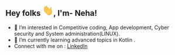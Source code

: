 Hey folks <img src = "https://github.com/NehaVns/NehaVns/blob/main/Hi.gif" width = "30" height = "30"/>, I'm- Neha!
-------------------------------------
- 👀 I’m interested in Competitive coding, App development, Cyber security and System administration(LINUX).
- 🌱 I’m currently learning advanced topics in Kotlin .
- Connect with me on : [LinkedIn](linkedin.com/in/nehakumari7202)

<!---
NehaVns/NehaVns is a ✨ special ✨ repository because its `README.md` (this file) appears on your GitHub profile.
You can click the Preview link to take a look at your changes.
--->
